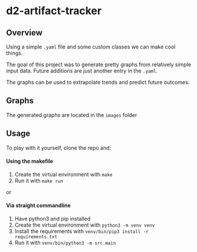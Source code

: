 # d2-artifact-tracker

## Overview

Using a simple `.yaml` file and some custom classes we can make cool things.

The goal of this project was to generate pretty graphs from relatively simple input data. Future additions are just another entry in the `.yaml`.

The graphs can be used to extrapolate trends and predict future outcomes.

## Graphs

The generated graphs are located in the `images` folder

## Usage

To play with it yourself, clone the repo and:

#### Using the makefile
1. Create the virtual environment with `make`
2. Run it with `make run`

or

#### Via straight commandline
1. Have python3 and pip installed
2. Create the virtual environment with `python3 -m venv venv`
3. Install the requirements with `venv/bin/pip3 install -r requirements.txt`
4. Run it with `venv/bin/python3 -m src.main`

